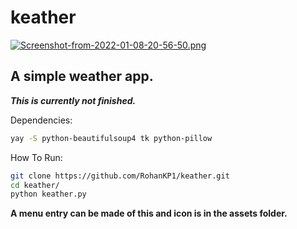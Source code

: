 # keather
[![Screenshot-from-2022-01-08-20-56-50.png](https://i.postimg.cc/zDSzdmtV/Screenshot-from-2022-01-08-20-56-50.png)](https://postimg.cc/SjRbsPph)

A simple weather app.
-----
***This is currently not finished.***

Dependencies:
```bash
yay -S python-beautifulsoup4 tk python-pillow

```

How To Run:
```bash
git clone https://github.com/RohanKP1/keather.git
cd keather/
python keather.py
```

**A menu entry can be made of this and icon is in the assets folder.**
